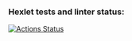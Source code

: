 ### Hexlet tests and linter status:
[![Actions Status](https://github.com/rnixik-hex/php-project-lvl4/workflows/hexlet-check/badge.svg)](https://github.com/rnixik-hex/php-project-lvl4/actions)